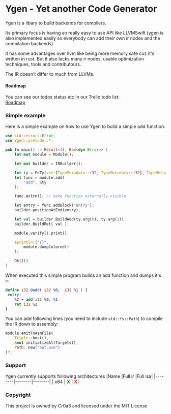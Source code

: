 # Ygen - Yet another Code Generator
Ygen is a libary to build backends for compilers.

Its primary focus is having an really easy to use API like LLVMSwift (ygen is also implemented easily so everybody can add their own ir nodes and the compilation backends).

It has some advantages over llvm like being more memory safe cuz it's written in rust.
But it also lacks many ir nodes, usable optimization techniques, tools and contributours.

The IR doesn't differ to much from LLVMs.

#### Roadmap
You can see our todos status etc in our Trello todo list: <br>
[Roadmap](https://trello.com/invite/b/66ab5a8aa54980643608f04b/ATTI5864e0012c9fe67ddafdd621a32dc9cfE2074861/ygen)

### Simple example
Here is a simple example on how to use Ygen to build a simple add function:
```rust
use std::error::Error;
use Ygen::prelude::*;

pub fn main() -> Result<(), Box<dyn Error>> {
    let mut module = Module();

    let mut builder = IRBuilder();

    let ty = FnTy(vec![TypeMetadata::i32, TypeMetadata::i32], TypeMetadata::i32);
    let func = module.add(
        "add", &ty
    );

    func.extrn(); // make function externally visible

    let entry = func.addBlock("entry");
    builder.positionAtEnd(entry); 

    let val = builder.BuildAdd(ty.arg(0), ty.arg(1));
    builder.BuildRet( val );

    module.verify().print();

    eprintln!("{}",
        module.dumpColored()
    );

    Ok(())
}
```
When executed this simple program builds an add function and dumps it's ir:
```LLVM
define i32 @add( i32 %0,  i32 %1 ) {
 entry:
    %2 = add i32 %0, %1
    ret i32 %2
}
```

You can add following lines (you need to include `std::fs::Path`) to compile the IR down to assembly:
```Rust
module.emitToAsmFile(
    Triple::host(),
    &mut initializeAllTargets(),
    Path::new("out.asm")
)?;
```

### Support
Ygen currently supports following architectures
|Name    |Full ir |Full isa|
|--------|--------|--------|
|   x64  |         <b style="color:green">X</b>              | <b style="color:red">X</b>|

### Copyright
This project is owned by Cr0a3 and licensed under the MIT License
